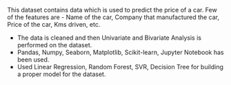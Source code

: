 <p>This dataset contains data which is used to predict the price of a car. Few of the features are - Name of the car, Company that manufactured the car, Price of the car, Kms driven, etc.</p>
<ul style="list-style-type: square;">
    <li>The data is cleaned and then Univariate and Bivariate Analysis is performed on the dataset. </li>
    <li>Pandas, Numpy, Seaborn, Matplotlib, Scikit-learn, Jupyter Notebook has<br>been used.</li>
    <li>Used Linear Regression, Random Forest, SVR, Decision Tree for building a proper model for the dataset.</li>
</ul>
<p><br></p>
<p><br></p>
